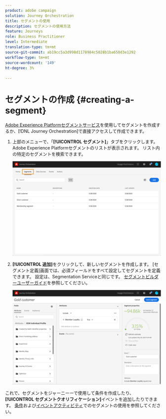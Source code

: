 ```yaml
---
product: adobe campaign
solution: Journey Orchestration
title: セグメントの使用
description: セグメントの使用方法
feature: Journeys
role: Business Practitioner
level: Intermediate
translation-type: tm+mt
source-git-commit: ab19cc5a3d998d1178984c5028b1ba650d3e1292
workflow-type: tm+mt
source-wordcount: '149'
ht-degree: 3%

---
```




# セグメントの作成 {#creating-a-segment}

[Adobe Experience Platformセグメントサービス](https://docs.adobe.com/content/help/en/experience-platform/segmentation/home.html)を使用してセグメントを作成するか、[!DNL Journey Orchestration]で直接アクセスして作成できます。

1. 上部のメニューで、「**[!UICONTROL セグメント]**」タブをクリックします。 Adobe Experience Platformセグメントのリストが表示されます。 リスト内の特定のセグメントを検索できます。

   ![](../assets/segment1.png)

1. **[!UICONTROL 追加]**&#x200B;をクリックして、新しいセグメントを作成します。 [セグメント定義]画面では、必須フィールドをすべて設定してセグメントを定義できます。 設定は、Segmentation Serviceと同じです。 [セグメントビルダーユーザーガイド](https://docs.adobe.com/content/help/en/experience-platform/segmentation/ui/overview.html)を参照してください。

   ![](../assets/segment2.png)

これで、セグメントをジャーニーーで使用して条件を作成したり、**[!UICONTROL セグメントクオリフィケーション]**&#x200B;イベントを追加したりできます。 [条件](../segment/using-a-segment.md)および[イベントアクティビティ](../building-journeys/segment-qualification-events.md)でのセグメントの使用を参照してください。